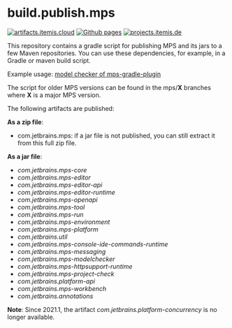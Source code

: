 # build.publish.mps

[![artifacts.itemis.cloud](https://img.shields.io/badge/dynamic/xml?url=https://artifacts.itemis.cloud/repository/maven-mps/com/jetbrains/mps/maven-metadata.xml&label=artifacts.itemis.cloud&color=success&query=.//versioning/latest)](https://artifacts.itemis.cloud/#browse/browse:maven-mps:com%2Fjetbrains)
[![Github pages](https://img.shields.io/badge/Github-pages-success)](https://github.com/orgs/mbeddr/packages?repo_name=build.publish.mps)
[![projects.itemis.de](https://img.shields.io/badge/dynamic/xml?url=https://projects.itemis.de/nexus/content/repositories/mbeddr/com/jetbrains/mps/maven-metadata.xml&label=projects.itemis.de&color=inactive&query=.//versioning/latest)](https://projects.itemis.de/nexus/#nexus-search;quick~com.jetbrains)

This repository contains a gradle script for publishing MPS and its jars to a few Maven repositories. You can use these dependencies, for example, in a Gradle or maven build script.

Example usage: [model checker of mps-gradle-plugin](https://github.com/mbeddr/mps-gradle-plugin/blob/0da7e4ba4d5ef07504c42d0b77ab097054f02ee8/modelcheck/build.gradle.kts#L41)

The script for older MPS versions can be found in the mps/**X** branches where **X** is a major MPS version.

The following artifacts are published:

**As a zip file**:

- com.jetbrains.mps: if a jar file is not published, you can still extract it from this full zip file.

**As a jar file**:

- *com.jetbrains.mps-core*
- *com.jetbrains.mps-editor*
- *com.jetbrains.mps-editor-api*
- *com.jetbrains.mps-editor-runtime*
- *com.jetbrains.mps-openapi*
- *com.jetbrains.mps-tool*
- *com.jetbrains.mps-run*
- *com.jetbrains.mps-environment*
- *com.jetbrains.mps-platform*
- *com.jetbrains.util*
- *com.jetbrains.mps-console-ide-commands-runtime*
- *com.jetbrains.mps-messaging*
- *com.jetbrains.mps-modelchecker*
- *com.jetbrains.mps-httpsupport-runtime*
- *com.jetbrains.mps-project-check*
- *com.jetbrains.platform-api*
- *com.jetbrains.mps-workbench*
- *com.jetbrains.annotations*

**Note**: Since 2021.1, the artifact *com.jetbrains.platform-concurrency* is no longer available.

